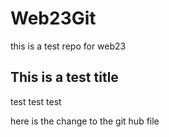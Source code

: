 # Web23Git
this is a test repo for web23 

## This is a test title
test test test

here is the change to the git hub file
